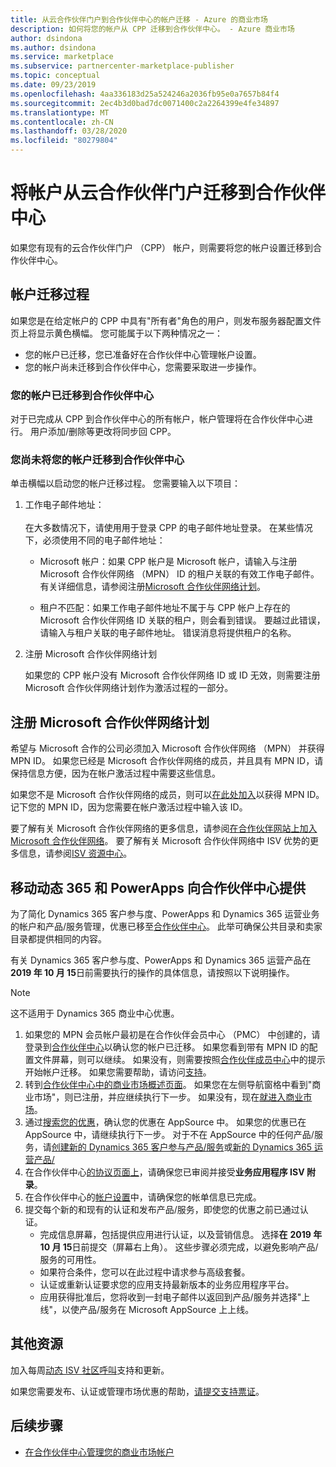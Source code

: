 ```yaml
---
title: 从云合作伙伴门户到合作伙伴中心的帐户迁移 - Azure 的商业市场
description: 如何将您的帐户从 CPP 迁移到合作伙伴中心。 - Azure 商业市场
author: dsindona
ms.author: dsindona
ms.service: marketplace
ms.subservice: partnercenter-marketplace-publisher
ms.topic: conceptual
ms.date: 09/23/2019
ms.openlocfilehash: 4aa336183d25a524246a2036fb95e0a7657b84f4
ms.sourcegitcommit: 2ec4b3d0bad7dc0071400c2a2264399e4fe34897
ms.translationtype: MT
ms.contentlocale: zh-CN
ms.lasthandoff: 03/28/2020
ms.locfileid: "80279804"
---
```

# <a name="account-migration-from-cloud-partner-portal-to-partner-center"></a>将帐户从云合作伙伴门户迁移到合作伙伴中心

如果您有现有的云合作伙伴门户 （CPP） 帐户，则需要将您的帐户设置迁移到合作伙伴中心。

## <a name="account-migration-process"></a>帐户迁移过程

如果您是在给定帐户的 CPP 中具有"所有者"角色的用户，则发布服务器配置文件页上将显示黄色横幅。 您可能属于以下两种情况之一：

- 您的帐户已迁移，您已准备好在合作伙伴中心管理帐户设置。
- 您的帐户尚未迁移到合作伙伴中心，您需要采取进一步操作。

### <a name="your-account-has-been-migrated-to-partner-center"></a>您的帐户已迁移到合作伙伴中心

对于已完成从 CPP 到合作伙伴中心的所有帐户，帐户管理将在合作伙伴中心进行。 用户添加/删除等更改将同步回 CPP。

### <a name="you-have-not-yet-migrated-your-account-to-partner-center"></a>您尚未将您的帐户迁移到合作伙伴中心

单击横幅以启动您的帐户迁移过程。 您需要输入以下项目：

1. 工作电子邮件地址： <br> <br> 在大多数情况下，请使用用于登录 CPP 的电子邮件地址登录。 在某些情况下，必须使用不同的电子邮件地址：

    * Microsoft 帐户：如果 CPP 帐户是 Microsoft 帐户，请输入与注册 Microsoft 合作伙伴网络 （MPN） ID 的租户关联的有效工作电子邮件。 有关详细信息，请参阅注册[Microsoft 合作伙伴网络计划](#sign-up-for-microsoft-partner-network-program)。

    * 租户不匹配：如果工作电子邮件地址不属于与 CPP 帐户上存在的 Microsoft 合作伙伴网络 ID 关联的租户，则会看到错误。 要越过此错误，请输入与租户关联的电子邮件地址。 错误消息将提供租户的名称。

2. 注册 Microsoft 合作伙伴网络计划

    如果您的 CPP 帐户没有 Microsoft 合作伙伴网络 ID 或 ID 无效，则需要注册 Microsoft 合作伙伴网络计划作为激活过程的一部分。

## <a name="sign-up-for-microsoft-partner-network-program"></a>注册 Microsoft 合作伙伴网络计划

希望与 Microsoft 合作的公司必须加入 Microsoft 合作伙伴网络 （MPN） 并获得 MPN ID。 如果您已经是 Microsoft 合作伙伴网络的成员，并且具有 MPN ID，请保持信息方便，因为在帐户激活过程中需要这些信息。  

如果您不是 Microsoft 合作伙伴网络的成员，则可以[在此处加入](https://signup.microsoft.com/signup?sku=StoreForBusinessIW&origin=partnerdashboard&culture=en-us&ru=https://partner.microsoft.com/dashboard/account/v3/xpu/onboard?ru=/en-us/dashboard/account/v3/enrollment/companyprofile/basicpartnernetwork/new)以获得 MPN ID。 记下您的 MPN ID，因为您需要在帐户激活过程中输入该 ID。

要了解有关 Microsoft 合作伙伴网络的更多信息，请参阅[在合作伙伴网站上加入 Microsoft 合作伙伴网络](https://partner.microsoft.com/en-US/membership)。 要了解有关 Microsoft 合作伙伴网络中 ISV 优势的更多信息，请参阅[ISV 资源中心](https://partner.microsoft.com/isv-resource-hub)。  

## <a name="move-dynamics-365-and-powerapps-offers-to-partner-center"></a>移动动态 365 和 PowerApps 向合作伙伴中心提供

为了简化 Dynamics 365 客户参与度、PowerApps 和 Dynamics 365 运营业务的帐户和产品/服务管理，优惠已移至[合作伙伴中心](https://partner.microsoft.com/)。 此举可确保公共目录和卖家目录都提供相同的内容。

有关 Dynamics 365 客户参与度、PowerApps 和 Dynamics 365 运营产品在**2019 年 10 月 15**日前需要执行的操作的具体信息，请按照以下说明操作。

> [!NOTE]
> 这不适用于 Dynamics 365 商业中心优惠。  

1. 如果您的 MPN 会员帐户最初是在合作伙伴会员中心 （PMC） 中创建的，请登录到[合作伙伴中心](https://partner.microsoft.com/pcv/accountsettings/connectedpartnerprofile)以确认您的帐户已迁移。 如果您看到带有 MPN ID 的配置文件屏幕，则可以继续。 如果没有，则需要按照[合作伙伴成员中心](https://partners.microsoft.com/partnerprogram/Welcome.aspx)中的提示开始帐户迁移。 如果您需要帮助，请访问[支持](https://partner.microsoft.com/support?issueid=100-0077)。
2. 转到[合作伙伴中心中的商业市场概述页面](https://partner.microsoft.com/dashboard/commercial-marketplace/overview)。 如果您在左侧导航窗格中看到"商业市场"，则已注册，并应继续执行下一步。 如果没有，现在[就进入商业市场](https://partner.microsoft.com/dashboard/account/v3/enrollment/introduction/azureisv)。
3. 通过[搜索您的优惠](https://appsource.microsoft.com/)，确认您的优惠在 AppSource 中。 如果您的优惠已在 AppSource 中，请继续执行下一步。 对于不在 AppSource 中的任何产品/服务，请[创建新的 Dynamics 365 客户参与产品/服务](create-new-customer-engagement-offer.md)或[新的 Dynamics 365 运营产品/](create-new-operations-offer.md)
4. 在合作伙伴中心[的协议页面上](https://partner.microsoft.com/dashboard/account/agreements)，请确保您已审阅并接受**业务应用程序 ISV 附录**。
5. 在合作伙伴中心的[帐户设置](https://partner.microsoft.com/dashboard/account/v3/accountsettings/billingprofile)中，请确保您的帐单信息已完成。
6. 提交每个新的和现有的认证和发布产品/服务，即使您的优惠之前已通过认证。
    * 完成信息屏幕，包括提供应用进行认证，以及营销信息。 选择**在** **2019 年 10 月 15**日前提交（屏幕右上角）。 这些步骤必须完成，以避免影响产品/服务的可用性。
    * 如果符合条件，您可以在此过程中请求参与高级套餐。
    * 认证或重新认证要求您的应用支持最新版本的业务应用程序平台。
    * 应用获得批准后，您将收到一封电子邮件以返回到产品/服务并选择"上线"，以使产品/服务在 Microsoft AppSource 上上线。

## <a name="additional-resources"></a>其他资源

加入每周[动态 ISV 社区呼叫](https://aka.ms/DynamicsISV-CommunityCall)支持和更新。

如果您需要发布、认证或管理市场优惠的帮助，[请提交支持票证](https://aka.ms/MarketplacePublisherSupport)。

## <a name="next-steps"></a>后续步骤

- [在合作伙伴中心管理您的商业市场帐户](./manage-account.md)
